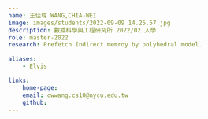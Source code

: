 ```yaml
---
name: 王佳瑋 WANG,CHIA-WEI
image: images/students/2022-09-09 14.25.57.jpg
description: 數據科學與工程研究所 2022/02 入學
role: master-2022
research: Prefetch Indirect memroy by polyhedral model.

aliases:
    - Elvis

links:
    home-page:
    email: cwwang.cs10@nycu.edu.tw
    github:
---
```


